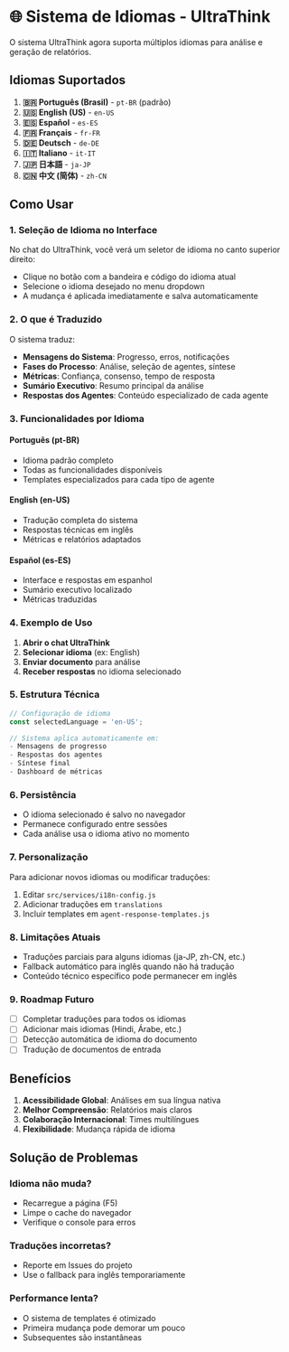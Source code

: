 # 🌐 Sistema de Idiomas - UltraThink

O sistema UltraThink agora suporta múltiplos idiomas para análise e geração de relatórios.

## Idiomas Suportados

1. **🇧🇷 Português (Brasil)** - `pt-BR` (padrão)
2. **🇺🇸 English (US)** - `en-US`
3. **🇪🇸 Español** - `es-ES`
4. **🇫🇷 Français** - `fr-FR`
5. **🇩🇪 Deutsch** - `de-DE`
6. **🇮🇹 Italiano** - `it-IT`
7. **🇯🇵 日本語** - `ja-JP`
8. **🇨🇳 中文 (简体)** - `zh-CN`

## Como Usar

### 1. Seleção de Idioma no Interface

No chat do UltraThink, você verá um seletor de idioma no canto superior direito:

- Clique no botão com a bandeira e código do idioma atual
- Selecione o idioma desejado no menu dropdown
- A mudança é aplicada imediatamente e salva automaticamente

### 2. O que é Traduzido

O sistema traduz:

- **Mensagens do Sistema**: Progresso, erros, notificações
- **Fases do Processo**: Análise, seleção de agentes, síntese
- **Métricas**: Confiança, consenso, tempo de resposta
- **Sumário Executivo**: Resumo principal da análise
- **Respostas dos Agentes**: Conteúdo especializado de cada agente

### 3. Funcionalidades por Idioma

#### Português (pt-BR)
- Idioma padrão completo
- Todas as funcionalidades disponíveis
- Templates especializados para cada tipo de agente

#### English (en-US)
- Tradução completa do sistema
- Respostas técnicas em inglês
- Métricas e relatórios adaptados

#### Español (es-ES)
- Interface e respostas em espanhol
- Sumário executivo localizado
- Métricas traduzidas

### 4. Exemplo de Uso

1. **Abrir o chat UltraThink**
2. **Selecionar idioma** (ex: English)
3. **Enviar documento** para análise
4. **Receber respostas** no idioma selecionado

### 5. Estrutura Técnica

```javascript
// Configuração de idioma
const selectedLanguage = 'en-US';

// Sistema aplica automaticamente em:
- Mensagens de progresso
- Respostas dos agentes
- Síntese final
- Dashboard de métricas
```

### 6. Persistência

- O idioma selecionado é salvo no navegador
- Permanece configurado entre sessões
- Cada análise usa o idioma ativo no momento

### 7. Personalização

Para adicionar novos idiomas ou modificar traduções:

1. Editar `src/services/i18n-config.js`
2. Adicionar traduções em `translations`
3. Incluir templates em `agent-response-templates.js`

### 8. Limitações Atuais

- Traduções parciais para alguns idiomas (ja-JP, zh-CN, etc.)
- Fallback automático para inglês quando não há tradução
- Conteúdo técnico específico pode permanecer em inglês

### 9. Roadmap Futuro

- [ ] Completar traduções para todos os idiomas
- [ ] Adicionar mais idiomas (Hindi, Árabe, etc.)
- [ ] Detecção automática de idioma do documento
- [ ] Tradução de documentos de entrada

## Benefícios

1. **Acessibilidade Global**: Análises em sua língua nativa
2. **Melhor Compreensão**: Relatórios mais claros
3. **Colaboração Internacional**: Times multilíngues
4. **Flexibilidade**: Mudança rápida de idioma

## Solução de Problemas

### Idioma não muda?
- Recarregue a página (F5)
- Limpe o cache do navegador
- Verifique o console para erros

### Traduções incorretas?
- Reporte em Issues do projeto
- Use o fallback para inglês temporariamente

### Performance lenta?
- O sistema de templates é otimizado
- Primeira mudança pode demorar um pouco
- Subsequentes são instantâneas